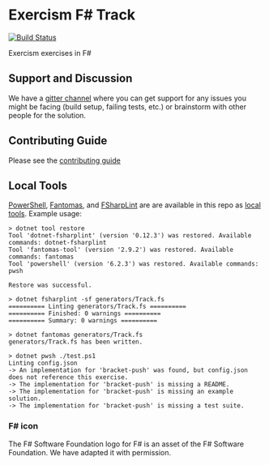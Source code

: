 # Exercism F# Track

[![Build Status](https://travis-ci.org/exercism/fsharp.svg?branch=master)](https://travis-ci.org/exercism/fsharp)

Exercism exercises in F#

## Support and Discussion

We have a [gitter channel](https://gitter.im/exercism/xfsharp) where you can get support for any issues you might be facing (build setup, failing tests, etc.) or brainstorm with other people for the solution.


## Contributing Guide

Please see the [contributing guide](https://github.com/exercism/docs/tree/master/contributing-to-language-tracks)

## Local Tools

[PowerShell](https://github.com/PowerShell/PowerShell), [Fantomas](https://github.com/fsprojects/fantomas), and [FSharpLint](https://github.com/fsprojects/FSharpLint) are are available in this repo as [local tools](https://docs.microsoft.com/en-us/dotnet/core/whats-new/dotnet-core-3-0#local-tools). Example usage:

```
> dotnet tool restore
Tool 'dotnet-fsharplint' (version '0.12.3') was restored. Available commands: dotnet-fsharplint
Tool 'fantomas-tool' (version '2.9.2') was restored. Available commands: fantomas
Tool 'powershell' (version '6.2.3') was restored. Available commands: pwsh

Restore was successful.

> dotnet fsharplint -sf generators/Track.fs
========== Linting generators/Track.fs ==========
========== Finished: 0 warnings ==========
========== Summary: 0 warnings ==========

> dotnet fantomas generators/Track.fs
generators/Track.fs has been written.

> dotnet pwsh ./test.ps1
Linting config.json
-> An implementation for 'bracket-push' was found, but config.json does not reference this exercise.
-> The implementation for 'bracket-push' is missing a README.
-> The implementation for 'bracket-push' is missing an example solution.
-> The implementation for 'bracket-push' is missing a test suite.
```

### F# icon
The F# Software Foundation logo for F# is an asset of the F# Software Foundation. We have adapted it with permission.
